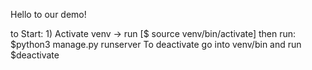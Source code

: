 Hello to our demo!

to Start: 1) Activate venv -> run [$ source venv/bin/activate]
then run: $python3 manage.py runserver
To deactivate go into venv/bin and run $deactivate